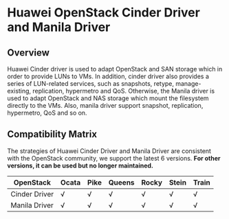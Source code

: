 # Huawei OpenStack Cinder Driver and Manila Driver
## Overview
Huawei Cinder driver is used to adapt OpenStack and SAN storage which in order to 
provide LUNs to VMs. In addition, cinder driver also provides a series of LUN-related services, 
such as snapshots, retype, manage-existing, replication, hypermetro and QoS. 
Otherwise, the Manila driver is used to adapt OpenStack and NAS storage which mount the 
filesystem directly to the VMs. Also, manila driver support snapshot, replication, hypermetro, 
QoS and so on.

## Compatibility Matrix
The strategies of Huawei Cinder Driver and Manila Driver are consistent with the OpenStack community, we support the 
latest 6 versions. **For other versions, it can be used but no longer maintained.**

| OpenStack |Ocata|Pike|Queens|Rocky|Stein|Train|
|---|---|---|---|---|---|---|
|Cinder Driver|√|√|√|√|√|√|
|Manila Driver|√|√|√|√|√|√|
